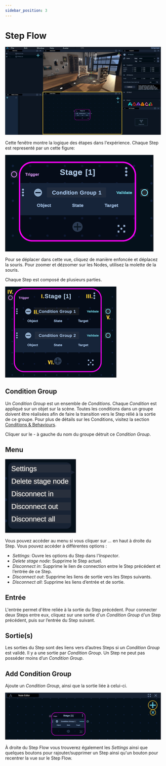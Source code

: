 ```yaml
---
sidebar_position: 3
---
```


# Step Flow 

![Step Overview](/img/node_overview.png)

Cette fenêtre montre la logique des étapes dans l'expérience. Chaque Step est representé par un cette figure:

![Step Detailed](/img/node_detailed_1.png)

Pour se déplacer dans cette vue, cliquez de manière enfoncée et déplacez la souris.
Pour zoomer et dézoomer sur les Nodes, utilisez la molette de la souris. 

Chaque Step est composé de plusieurs parties.

![Step Detailed 2](/img/node_detailed_2.png)

## Condition Group

Un *Condition Group* est un ensemble de *Conditions*. Chaque *Condition* est appliqué sur un objet sur la scène. Toutes les conditions dans un groupe doivent être réalisées afin de faire la transition vers le Step rélié à la sortie de ce groupe. Pour plus de détails sur les Conditions, visitez la section [Conditions &  Behaviours](conditions.md).

Cliquer sur le *-* à gauche du nom du groupe détruit ce *Condition Group*.

## Menu

![Menu](/img/node_menu.png)
 
Vous pouvez accéder au menu si vous cliquer sur *...* en haut à droite du Step. Vous pouvez accéder à différentes options :
-	*Settings*: Ouvre les options du Step dans l'*Inspector*.
-	*Delete stage node*: Supprime le Step actuel.
-	*Disconnect in*: Supprime le lien de connection entre le Step précédent et l’entrée de ce Step.
-	*Disconnect out*: Supprime les liens de sortie vers les Steps suivants.
-	*Disconnect all*: Supprime les liens d’entrée et de sortie.

## Entrée

L'entrée permet d'être reliée à la sortie du Step précédent.
Pour connecter deux Steps entre eux, cliquez sur une sortie d'un *Condition Group* d'un Step précédent, puis sur l’entrée du Step suivant. 

## Sortie(s)

Les sorties du Step sont des liens vers d’autres Steps si un *Condition Group* est validé. Il y a une sortie par *Condition Group*. Un Step ne peut pas posséder moins d’un *Condition Group*.

##	Add Condition Group
Ajoute un *Condition Group*, ainsi que la sortie liée à celui-ci.

![Condition](/img/node_condition.png)

À droite du Step Flow vous trouverez également les *Settings* ainsi que quelques boutons pour rajouter/supprimer un Step ainsi qu'un bouton pour recentrer la vue sur le Step Flow.
